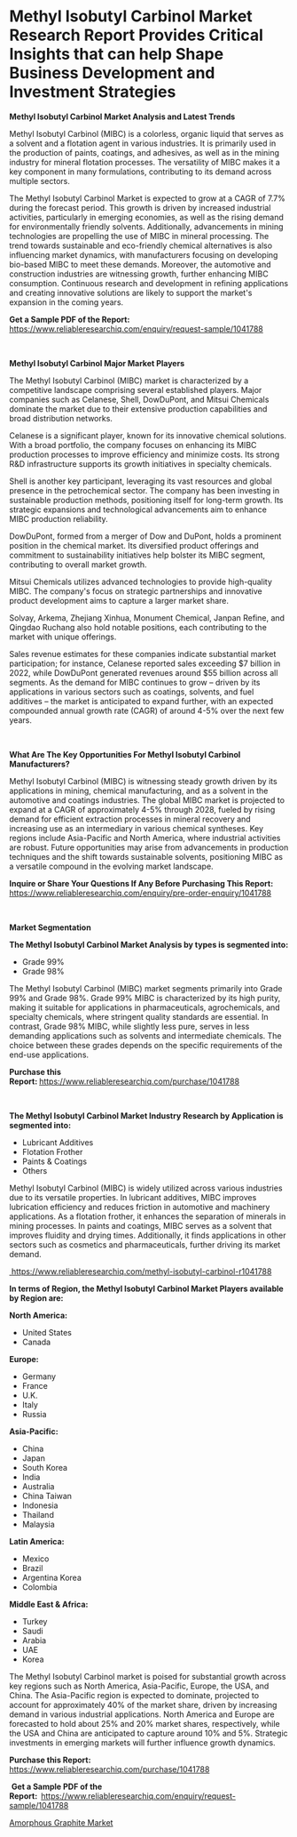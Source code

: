 <p><h1>Methyl Isobutyl Carbinol Market Research Report Provides Critical Insights that can help Shape Business Development and Investment Strategies</h1></p><p><strong>Methyl Isobutyl Carbinol Market Analysis and Latest Trends</strong></p>
<p><p>Methyl Isobutyl Carbinol (MIBC) is a colorless, organic liquid that serves as a solvent and a flotation agent in various industries. It is primarily used in the production of paints, coatings, and adhesives, as well as in the mining industry for mineral flotation processes. The versatility of MIBC makes it a key component in many formulations, contributing to its demand across multiple sectors.</p><p>The Methyl Isobutyl Carbinol Market is expected to grow at a CAGR of 7.7% during the forecast period. This growth is driven by increased industrial activities, particularly in emerging economies, as well as the rising demand for environmentally friendly solvents. Additionally, advancements in mining technologies are propelling the use of MIBC in mineral processing. The trend towards sustainable and eco-friendly chemical alternatives is also influencing market dynamics, with manufacturers focusing on developing bio-based MIBC to meet these demands. Moreover, the automotive and construction industries are witnessing growth, further enhancing MIBC consumption. Continuous research and development in refining applications and creating innovative solutions are likely to support the market's expansion in the coming years.</p></p>
<p><strong>Get a Sample PDF of the Report:&nbsp;</strong> <a href="https://www.reliableresearchiq.com/enquiry/request-sample/1041788?utm_campaign=2202&utm_medium=2&utm_source=Github&utm_content=ia&utm_term=31032025&utm_id=methyl-isobutyl-carbinol">https://www.reliableresearchiq.com/enquiry/request-sample/1041788</a></p>
<p>&nbsp;</p>
<p><strong>Methyl Isobutyl Carbinol Major Market Players</strong></p>
<p><p>The Methyl Isobutyl Carbinol (MIBC) market is characterized by a competitive landscape comprising several established players. Major companies such as Celanese, Shell, DowDuPont, and Mitsui Chemicals dominate the market due to their extensive production capabilities and broad distribution networks.</p><p>Celanese is a significant player, known for its innovative chemical solutions. With a broad portfolio, the company focuses on enhancing its MIBC production processes to improve efficiency and minimize costs. Its strong R&D infrastructure supports its growth initiatives in specialty chemicals.</p><p>Shell is another key participant, leveraging its vast resources and global presence in the petrochemical sector. The company has been investing in sustainable production methods, positioning itself for long-term growth. Its strategic expansions and technological advancements aim to enhance MIBC production reliability.</p><p>DowDuPont, formed from a merger of Dow and DuPont, holds a prominent position in the chemical market. Its diversified product offerings and commitment to sustainability initiatives help bolster its MIBC segment, contributing to overall market growth.</p><p>Mitsui Chemicals utilizes advanced technologies to provide high-quality MIBC. The company's focus on strategic partnerships and innovative product development aims to capture a larger market share.</p><p>Solvay, Arkema, Zhejiang Xinhua, Monument Chemical, Janpan Refine, and Qingdao Ruchang also hold notable positions, each contributing to the market with unique offerings.</p><p>Sales revenue estimates for these companies indicate substantial market participation; for instance, Celanese reported sales exceeding $7 billion in 2022, while DowDuPont generated revenues around $55 billion across all segments. As the demand for MIBC continues to grow – driven by its applications in various sectors such as coatings, solvents, and fuel additives – the market is anticipated to expand further, with an expected compounded annual growth rate (CAGR) of around 4-5% over the next few years.</p></p>
<p>&nbsp;</p>
<p><strong>What Are The Key Opportunities For Methyl Isobutyl Carbinol Manufacturers?</strong></p>
<p><p>Methyl Isobutyl Carbinol (MIBC) is witnessing steady growth driven by its applications in mining, chemical manufacturing, and as a solvent in the automotive and coatings industries. The global MIBC market is projected to expand at a CAGR of approximately 4-5% through 2028, fueled by rising demand for efficient extraction processes in mineral recovery and increasing use as an intermediary in various chemical syntheses. Key regions include Asia-Pacific and North America, where industrial activities are robust. Future opportunities may arise from advancements in production techniques and the shift towards sustainable solvents, positioning MIBC as a versatile compound in the evolving market landscape.</p></p>
<p><strong>Inquire or Share Your Questions If Any Before Purchasing This Report:</strong> <a href="https://www.reliableresearchiq.com/enquiry/pre-order-enquiry/1041788?utm_campaign=2202&utm_medium=2&utm_source=Github&utm_content=ia&utm_term=31032025&utm_id=methyl-isobutyl-carbinol">https://www.reliableresearchiq.com/enquiry/pre-order-enquiry/1041788</a></p>
<p>&nbsp;</p>
<p><strong>Market Segmentation</strong></p>
<p><strong>The Methyl Isobutyl Carbinol Market Analysis by types is segmented into:</strong></p>
<p><ul><li>Grade 99%</li><li>Grade 98%</li></ul></p>
<p><p>The Methyl Isobutyl Carbinol (MIBC) market segments primarily into Grade 99% and Grade 98%. Grade 99% MIBC is characterized by its high purity, making it suitable for applications in pharmaceuticals, agrochemicals, and specialty chemicals, where stringent quality standards are essential. In contrast, Grade 98% MIBC, while slightly less pure, serves in less demanding applications such as solvents and intermediate chemicals. The choice between these grades depends on the specific requirements of the end-use applications.</p></p>
<p><strong>Purchase this Report:&nbsp;</strong><a href="https://www.reliableresearchiq.com/purchase/1041788?utm_campaign=2202&utm_medium=2&utm_source=Github&utm_content=ia&utm_term=31032025&utm_id=methyl-isobutyl-carbinol">https://www.reliableresearchiq.com/purchase/1041788</a></p>
<p>&nbsp;</p>
<p><strong>The Methyl Isobutyl Carbinol Market Industry Research by Application is segmented into:</strong></p>
<p><ul><li>Lubricant Additives</li><li>Flotation Frother</li><li>Paints & Coatings</li><li>Others</li></ul></p>
<p><p>Methyl Isobutyl Carbinol (MIBC) is widely utilized across various industries due to its versatile properties. In lubricant additives, MIBC improves lubrication efficiency and reduces friction in automotive and machinery applications. As a flotation frother, it enhances the separation of minerals in mining processes. In paints and coatings, MIBC serves as a solvent that improves fluidity and drying times. Additionally, it finds applications in other sectors such as cosmetics and pharmaceuticals, further driving its market demand.</p></p>
<p><a href="https://www.reliableresearchiq.com/methyl-isobutyl-carbinol-r1041788?utm_campaign=2202&utm_medium=2&utm_source=Github&utm_content=ia&utm_term=31032025&utm_id=methyl-isobutyl-carbinol">&nbsp;https://www.reliableresearchiq.com/methyl-isobutyl-carbinol-r1041788</a></p>
<p><strong>In terms of Region, the Methyl Isobutyl Carbinol Market Players available by Region are:</strong></p>
<p>
    <p> <strong> North America: </strong>
        <ul>
            <li>United States</li>
            <li>Canada</li>
        </ul>
        </p> 
    <p> <strong> Europe: </strong>
        <ul>
            <li>Germany</li>
            <li>France</li>
            <li>U.K.</li>
            <li>Italy</li>
            <li>Russia</li>
        </ul>
        </p> 
    <p> <strong> Asia-Pacific: </strong>
        <ul>
            <li>China</li>
            <li>Japan</li>
            <li>South Korea</li>
            <li>India</li>
            <li>Australia</li>
            <li>China Taiwan</li>
            <li>Indonesia</li>
            <li>Thailand</li>
            <li>Malaysia</li>
        </ul>
        </p> 
    <p> <strong> Latin America: </strong>
        <ul>
            <li>Mexico</li>
            <li>Brazil</li>
            <li>Argentina Korea</li>
            <li>Colombia</li>
        </ul>
        </p> 
    <p> <strong> Middle East & Africa: </strong>
        <ul>
            <li>Turkey</li>
            <li>Saudi</li>
            <li>Arabia</li>
            <li>UAE</li>
            <li>Korea</li>
        </ul>
    </p>
    </p>
<p><p>The Methyl Isobutyl Carbinol market is poised for substantial growth across key regions such as North America, Asia-Pacific, Europe, the USA, and China. The Asia-Pacific region is expected to dominate, projected to account for approximately 40% of the market share, driven by increasing demand in various industrial applications. North America and Europe are forecasted to hold about 25% and 20% market shares, respectively, while the USA and China are anticipated to capture around 10% and 5%. Strategic investments in emerging markets will further influence growth dynamics.</p></p>
<p><strong>Purchase this Report: </strong><a href="https://www.reliableresearchiq.com/purchase/1041788?utm_campaign=2202&utm_medium=2&utm_source=Github&utm_content=ia&utm_term=31032025&utm_id=methyl-isobutyl-carbinol">https://www.reliableresearchiq.com/purchase/1041788</a></p>
<p>&nbsp;<strong>Get a Sample PDF of the Report:&nbsp;&nbsp;</strong><a href="https://www.reliableresearchiq.com/enquiry/request-sample/1041788?utm_campaign=2202&utm_medium=2&utm_source=Github&utm_content=ia&utm_term=31032025&utm_id=methyl-isobutyl-carbinol">https://www.reliableresearchiq.com/enquiry/request-sample/1041788</a></p>
<p><strong></strong></p>
<p><p><a href="https://github.com/ocambdidarhz/Market-Research-Report-List-1/blob/main/amorphous-graphite-market.md?utm_campaign=2202&utm_medium=2&utm_source=Github&utm_content=ia&utm_term=31032025&utm_id=methyl-isobutyl-carbinol">Amorphous Graphite Market</a></p></p>